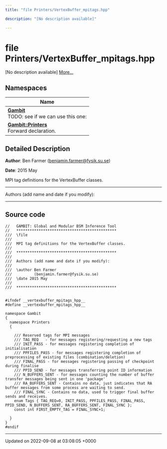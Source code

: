 ```yaml
---
title: "file Printers/VertexBuffer_mpitags.hpp"

description: "[No description available]"

---
```


# file Printers/VertexBuffer_mpitags.hpp

[No description available] [More...](#detailed-description)

## Namespaces

| Name           |
| -------------- |
| **[Gambit](/documentation/code/namespaces/namespacegambit/)** <br>TODO: see if we can use this one:  |
| **[Gambit::Printers](/documentation/code/namespaces/namespacegambit_1_1printers/)** <br>Forward declaration.  |

## Detailed Description


**Author**: Ben Farmer ([benjamin.farmer@fysik.su.se](mailto:benjamin.farmer@fysik.su.se)) 

**Date**: 2015 May

MPI tag definitions for the VertexBuffer classes.



------------------

Authors (add name and date if you modify):



------------------




## Source code

```
//   GAMBIT: Global and Modular BSM Inference Tool
//   *********************************************
///  \file
///
///  MPI tag definitions for the VertexBuffer classes.
///
///  *********************************************
///
///  Authors (add name and date if you modify):
///   
///  \author Ben Farmer
///          (benjamin.farmer@fysik.su.se)
///  \date 2015 May
///
///  *********************************************


#ifndef __vertexbuffer_mpitags_hpp__
#define __vertexbuffer_mpitags_hpp__

namespace Gambit
{
  namespace Printers 
  {

    /// Reserved tags for MPI messages
    /// TAG_REQ   - for messages registering/requesting a new tags
    /// INIT_PASS - for messages registering completion of initialisation
    /// PPFILES_PASS - for messages registering completion of preprocessing of existing files (combination/deletion)
    /// FINAL_PASS - for messages registering passing of checkpoint during finalise
    /// PPID_SEND - for messages transferring point ID information
    /// N_BUFFERS_SENT - for messages counting the number of buffer transfer messages being sent in one 'package' 
    /// RA_BUFFERS_SENT - Contains no data, just indicates that RA buffer messages from some process are waiting to send.
    /// FINAL_SYNC - Contains no data, used to trigger final buffer sends and receives.
    enum Tags { TAG_REQ=0, INIT_PASS, PPFILES_PASS, FINAL_PASS, PPID_SEND, N_BUFFERS_SENT, RA_BUFFERS_SENT, FINAL_SYNC };
    const int FIRST_EMPTY_TAG = FINAL_SYNC+1;

  }
}
#endif
```


-------------------------------

Updated on 2022-09-08 at 03:08:05 +0000
